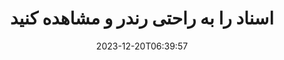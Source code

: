 ---
############################# Static ##########################
layout: "family"
date: 2023-12-20T06:39:57
draft: false

product: "Viewer"
product_tag: "viewer"

############################# Head ############################
head_title: "API رندر و مشاهده اسناد | در Premise API و سرویس آنلاین"
head_description: "رندر و مشاهده فایل های Word، PDF، Excel، Powerpoint یا Image به راحتی و رایگان"

############################# Header ##########################
title: "اسناد را به راحتی رندر و مشاهده کنید"
description: |
  API نمایشگر قدرتمند برای ارائه فایل های مختلف به PDF، HTML و Image.

  اسناد را از منابع مختلف بارگیری کنید، از جمله فایل ها، جریان ها، URL ها، سرورهای FTP، Amazon S3، Azure Blob Storage و موارد دیگر.

  صفحات HTML پاسخگو ایجاد کنید، از فایل های PDF خروجی محافظت کنید و صفحات آنها را مجددا مرتب کنید، صفحات را بچرخانید، یادداشت ها و نظرات را در صورت نیاز ارائه دهید.

############################# Platforms ############################
supported_platforms:
  enable: true  
  head_title: "پلتفرم خود را انتخاب کنید"
  title: "پلتفرم های پشتیبانی شده"
  description: "کتابخانه GroupDocs.Viewer از سیستم عامل ها و چارچوب های زیر پشتیبانی می کند"
  details_link_title: "بیشتر بدانید"
  items:
    # supported_platforms loop
    - title: ".NET"
      description: "GroupDocs.Viewer for .NET"
      color: "blue"
      tag: "net"
      link: "/viewer/net/"
      features_link: "https://docs.groupdocs.com/viewer/net/system-requirements/"
      features:
        # features loop
        - content: ".NET Framework 4.6.2+  <br>  .NET Core 3.1  <br>  .NET 6+"
          rows: "3"
        # features loop
        - content: "Windows, Linux"
          rows: "1"
        # features loop
        - content: "بیش از 180 فرمت فایل"
          rows: "1"
        # features loop
        - content: "بسته UI برای ASP.NET Core"
          rows: "1"
        # features loop
        - content: "ASP.NET WebForms Demo  <br>  ASP.NET MVC Demo  <br>  ASP.NET Core Demo"
          rows: "3"
    
    # supported_platforms loop
    - title: "Java"
      description: "GroupDocs.Viewer for Java"
      color: "red"
      tag: "java"
      link: "/viewer/java/"
      features_link: "https://docs.groupdocs.com/viewer/java/system-requirements/"
      features:
        # features loop
        - content: "J2SE 8.0 (1.8)+"
          rows: "3"
        # features loop
        - content:  "Windows, Linux, macOS"
          rows: "1"       
        # features loop
        - content: "بیش از 180 فرمت فایل"
          rows: "1"
        # features loop
        - content:  "بسته UI برای Spring و Dropwizard"
          rows: "1"
        # features loop
        - content:  "Spring Demo  <br>  Dropwizard demo"
          rows: "3"

    # supported_platforms loop
    - title: "Node.js"
      description: "GroupDocs.Viewer for Node.js"
      color: "green"
      tag: "nodejs-java"
      link: "/viewer/nodejs-java/"
      features_link: "https://docs.groupdocs.com/viewer/nodejs-java/system-requirements/"
      features:
        # features loop
        - content: "Node.js 16+  <br>  and J2SE 8.0 (1.8)+"
          rows: "3"
        # features loop
        - content:  "Windows, Linux, macOS"
          rows: "1"
        # features loop
        - content:  "بیش از 180 فرمت فایل"
          rows: "1"
        # features loop
        - content:  "بسته UI - به زودی"
          rows: "1" 
        # features loop
        - content:  "نسخه ی نمایشی - به زودی"
          rows: "3" 

    # supported_platforms loop
    - title: "Python"
      description: "GroupDocs.Viewer for Python"
      color: "yellow"
      tag: "python-net"
      link: "/viewer/python-net/"
      features_link: "https://docs.groupdocs.com/viewer/python-net/system-requirements/"
      features:
        # features loop
        - content: "Python 3.9+  <br>  and .Net 6+"
          rows: "3"
        # features loop
        - content:  "Windows, Linux, macOS"
          rows: "1"
        # features loop
        - content:  "بیش از 180 فرمت فایل"
          rows: "1"
        # features loop
        - content:  "بسته UI - به زودی"
          rows: "1" 
        # features loop
        - content:  "نسخه ی نمایشی - به زودی"
          rows: "3" 

############################# Features ############################

features:
  enable: true
  title: "مجموعه ویژگی های GroupDocs.Viewer"
  description: "API برای ارائه فایل‌های مختلف به‌عنوان HTML، PDF، PNG و JPEG در برنامه‌ها برای مشاهده آنها بدون نرم‌افزار شخص ثالث."

  items:
    # feature loop
    - icon: "view"
      title: "مشاهده اسناد و تصاویر"
      content: "اسناد را با رندر کردن آنها به صورت فایل های HTML، PDF، PNG و JPEG مشاهده کنید."

    # feature loop
    - icon: "password"
      title: "اسناد ایمن را باز کنید"
      content: "رمز عبور را برای باز کردن اسناد رمزگذاری شده مشخص کنید."

    # feature loop
    - icon: "load"
      title: "فایل ها را از هر کجا بارگیری کنید"
      content: "اسناد را از فایل های مختلف، URL ها، سرورهای FTP، Amazon S3 و موارد دیگر بارگیری کنید."
    
    # feature loop
    - icon: "pages"
      title: "همه یا صفحات خاص را رندر کنید"
      content: "محدوده‌ای از شماره‌های صفحه را برای ارائه مشخص کنید."


############################# Code samples ############################
code_samples:
  enable: true
  title: "نمونه کد GroupDocs.Viewer"
  description: "برخی از موارد از عملیات معمولی GroupDocs.Viewer در C#، Java، TypeScript استفاده می کنند"
  items:
    # code sample loop
    - title: "نحوه رندر فایل های DOCX به PDF"
      content: |
       اسناد DOCX را بدون نصب Microsoft Word یا سایر نرم افزارها به PDF ارائه دهید. به راحتی فایل های DOCX را در برنامه دات نت خود بارگیری و مشاهده کنید، چه یک برنامه وب یا دسکتاپ. در اینجا مثالی از نحوه ارائه یک فایل DOCX به PDF آورده شده است:
      samples:
        - language: "C#"
          color: "blue"
          content: |
            ```csharp {style=abap}   
            // فایل DOCX را برای رندر بارگیری کنید
            using (Viewer viewer = new Viewer("sample.docx"))
            {
              // DOCX را به یک فایل PDF رندر کنید
              PdfViewOptions viewOptions = new PdfViewOptions();
              viewer.View(viewOptions);
            }
            ```
        - language: "Java"
          color: "red"
          content: |
            ```java {style=abap}   
            import com.groupdocs.viewer.Viewer;
            import com.groupdocs.viewer.options.PdfViewOptions;
            // ...
            // فایل DOCX را برای رندر بارگیری کنید
            try (Viewer viewer = new Viewer("sample.docx")) {
                // DOCX را به یک فایل PDF رندر کنید
                PdfViewOptions viewOptions = new PdfViewOptions();
                viewer.view(viewOptions);
            }
            ```
        - language: "TypeScript"
          color: "green"
          content: |
            ```javascript {style=abap}  
            // فایل DOCX را برای رندر بارگیری کنید
            const viewer = new groupdocs.viewer.Viewer("sample.docx")
            
            // DOCX را به یک فایل PDF رندر کنید
            const viewOptions = groupdocs.viewer.PdfViewOptions(output.pdf)
            viewer.view(viewOptions)
            ```

        - language: "Python"
          color: "yellow"
          content: |
            ```python {style=abap} 
            import groupdocs.viewer as gv
            import groupdocs.viewer.options as gvo   
            // فایل DOCX را برای رندر بارگیری کنید
            with gv.Viewer("sample.docx") as viewer:
            
                // DOCX را به یک فایل PDF رندر کنید
                viewOptions = gvo.PdfViewOptions("output.pdf")
                viewer.view(viewOptions)
            ```

############################# Formats ############################
formats:
  enable: true
  title:  "180+ فرمت فایل پشتیبانی می شود"
  description: "GroupDocs.Viewer از عملیات با محبوب ترین پشتیبانی می کند [formats](https://docs.groupdocs.com/viewer/net/supported-document-formats/)"


############################# Metrics ############################

metrics:
  enable: true
  title: "معیارهای عمیق و بینش آماری"
  description: "در تجزیه و تحلیل دقیق ارقام کلیدی ما غوطه ور شوید و معیارهای جامع و بینش آماری را در مورد دستاوردها، تأثیر و رشد ما ارائه دهید."

  items:
    # metrics loop
    - number: "180+"
      title: "فرمت های پشتیبانی شده"
      content: "به راحتی بیش از 180 فرمت فایل از جمله اسناد، تصاویر و نقشه های CAD را بدون دردسر مشاهده کنید. با راه حل جامع مشاهده ما موانع سازگاری را بشکنید و بدون زحمت به فایل های مختلف دسترسی پیدا کنید."
    # metrics loop
    - number: "1.0M"
      title: "دانلودهای NuGet"
      content: "راه حل بسته NuGet ما به یک منبع قابل اعتماد و پذیرفته شده در جامعه توسعه دهندگان تبدیل شده است که یکپارچه سازی یکپارچه و عملکرد ارزشمند را برای پروژه های بی شماری فراهم می کند."

    # metrics loop
    - number: "10+"
      title: "کتابخانه ها"
      content: "محصول ما شامل بیش از 10 کتابخانه است که ویژگی های پیشرفته ای را برای بهینه سازی عملکرد ارائه می دهد. این کتابخانه ها برای برآوردن نیازهای مختلف توسعه با قابلیت های بی نظیر طراحی شده اند."
    
    # metrics loop
    - number: "100+"
      title: "مشتریان خوشحال"
      content: "ارائه خدمات به نمادین ترین مارک ها در سراسر جهان. کشف کنید که چرا صدها نفر GroupDocs.Viewer را دوست دارند! ناوبری بی‌وقفه، همکاری راحت و سهولت استفاده بی‌نظیر را کاوش کنید. همین الان ملحق شوید، همین الان بپیوندید!"


############################# Customers ############################
# logo size X1 => 170:70  X2 => 340 : 140

customers:
  enable: true
  title: "مشتریان خوشحال ما"
  description: "کتابخانه های GroupDocs توسط برندهای مشهور و برجسته جهانی در سراسر جهان به کار گرفته می شوند."

  items:
    # customers loop
    - title: "BenQ Corporation"
      logo: "benq"
    # customers loop
    - title: "Nasdaq Stock Market"
      logo: "nasdaq"
    # customers loop
    - title: "AT&T Inc."
      logo: "att"
    # customers loop
    - title: "AstraZeneca"
      logo: "astrazeneca"
    # customers loop
    - title: "Central Bank of Argentina"
      logo: "argentinacentralbank"
    # customers loop
    - title: "Roche Holding AG"
      logo: "roche"
    # customers loop
    - title: "Capita"
      logo: "capita"
    # customers loop
    - title: "Axa S.A."
      logo: "axa"
    # customers loop
    - title: "Instructure Inc."
      logo: "instructure"
     # customers loop
    - title: "Wipro"
      logo: "wipro"



############################# Actions ############################

actions:
  enable: true
  title: "برای شروع آماده اید؟"
  description: "ویژگی های GroupDocs.Viewer را به صورت رایگان امتحان کنید یا درخواست مجوز کنید"

  items:
    #  loop
    - title: ".NET"
      link: "/viewer/net/"
      color: "blue"
        #  loop
    - title: "Java"
      link: "/viewer/java/"
      color: "red"
        #  loop
    - title: "Node.js"
      link: "/viewer/nodejs-java/"
      color: "green"
        #  loop
    - title: "Python"
      link: "/viewer/python-net/"
      color: "yellow"

############################# Faq ############################

faq:
  enable: true
  title: "سوالات و نگرانی های رایج"
  description: "پاسخ سوالات متداول را در بخش سوالات متداول ما بیابید تا به سرعت سوالات و نگرانی های خود را برطرف کنید."

  items:
    #  loop
    - question: "آیا می توانم محصولات GroupDocs را قبل از خرید ارزیابی کنم؟"
      answer: |
        آره! همه محصولات GroupDocs دارای یک نسخه ارزیابی بدون ریسک هستند. ما قویاً توسعه دهندگان را تشویق می کنیم تا قبل از خرید API های ما را دانلود و امتحان کنند تا مطمئن شوند که نیازهای شما را 100٪ برآورده می کنند.
    #  loop
    - question: "آیا GroupDocs نمایش محصول را انجام می دهد؟"
      answer: |
        خیر، تمرکز ما بر روی API های خود و ساختن کاربردی ترین و پایدارترین محصولات ممکن است. ما آزمایش‌های کاملاً کاربردی و رایگان را در قالب یک [license](https://purchase.groupdocs.com/temporary-license/) ارائه می‌کنیم تا بتوانید خودتان محصول را آزمایش کنید.
    #  loop
    - question: "از کجا می توانم محصول را دانلود کنم؟"
      answer: |
        همه محصولات برای دانلود از [releases](https://releases.groupdocs.com) در دسترس هستند. ما نسخه های فیزیکی نرم افزار خود را از طریق پست ارسال نمی کنیم.    
    #  loop
    - question: "آیا مجوزهای برنامه‌نویس GroupDocs برای هر کاربر یا هر کاربر نام‌گذاری شده است؟"
      answer: |
        مجوزهای توسعه دهنده GroupDocs برای هر کاربر است، نه برای هر کاربر نامگذاری شده. ما می دانیم که اعضای یک تیم برنامه نویسی ممکن است در طول زمان تغییر کنند و اینکه هر بار که اتفاق می افتد به روز رسانی مجوز عملی نیست.
    #  loop
    - question: "آیا فقط برای توسعه دهندگان فعال نیاز به مجوز داریم؟ به عنوان مثال، ما یک تیم متشکل از دو توسعه دهنده داریم که روی شیفت A کار می کنند و یک تیم دوم متشکل از دو توسعه دهنده در شیفت B کار می کنند ... در این شرایط، آیا به دو یا چهار مجوز نیاز داریم؟"
      answer: |
        همه توسعه دهندگانی که روی پروژه کار می کنند نیاز به مجوز دارند. در این شرایط، GroupDocs تیم شما را چهار عضو می بیند (حتی اگر آنها در زمان های مختلف کار می کنند).

############################# Cloud ############################

cloud_links:
  enable: true
  title: "APIهای کم کد GroupDocs.Viewer"
  description: "با REST API مبتنی بر ابر ما، مشاهده سند یا تصویر را در هر نوع برنامه‌ای تسریع کنید"

  items:
    #  loop
    - icon: "groupdocs_viewer-for-curl"
      title: "GroupDocs.Viewer Cloud for cURL"
      link: "https://products.groupdocs.cloud/viewer/curl"
      content: "از CURL RESTful document viewer API استفاده کنید تا مایکروسافت آفیس، پی دی اف، و فرمت های مختلف فایل استاندارد دیگر را به طور موثر در برنامه های خود رندر و نمایش دهید."

    #  loop
    - icon: "groupdocs_viewer-for-net"
      title: "GroupDocs.Viewer Cloud for .NET"
      link: "https://products.groupdocs.cloud/viewer/net"
      content: "با Cloud SDK برای دات‌نت، قابلیت‌های مشاهده اسناد را در برنامه‌های NET افزایش دهید. اسناد را به صورت یکپارچه در قالب‌های HTML، PDF یا تصویر مشاهده کنید."
    #  loop
    - icon: "groupdocs_viewer-for-java"
      title: "GroupDocs.Viewer Cloud for Java"
      link: "https://products.groupdocs.cloud/viewer/java"
      content: "با استفاده از یک Document Viewer SDK برای جاوا، قابلیت‌های پیشرفته ارائه اسناد را در برنامه‌های جاوا خود ادغام کنید."

############################# Apps ############################

app_links:
  enable: true
  title: "برنامه های GroupDocs.Viewer NoCode"
  description: "برنامه آنلاین که به شما امکان می دهد 180 فرمت فایل محبوب را در مرورگر مشاهده کنید"

  items:
    #  loop
    - icon: "groupdocs_viewer-app"
      title: "GroupDocs.Viewer Total"
      link: "https://products.groupdocs.app/viewer/total"
      content: "برای مشاهده بیش از 180 فرمت فایل مستقیماً از مرورگر وب دلخواه خود، یک برنامه آنلاین رایگان کاوش کنید."

    #  loop
    - icon: "groupdocs_words-app"
      title:  "GroupDocs.Viewer DOCX"
      link: "https://products.groupdocs.app/viewer/docx"
      content: "ابزار مبتنی بر وب برای مشاهده فایل های Microsoft Word بدون دردسر در دستگاه های مختلف."

    #  loop
    - icon: "groupdocs_pdf-app"
      title:  "GroupDocs.Viewer PDF"
      link: "https://products.groupdocs.app/viewer/pdf"
      content: "باز کردن و مشاهده فایل های PDF به صورت آنلاین با نمایشگر PDF رایگان."
    

---